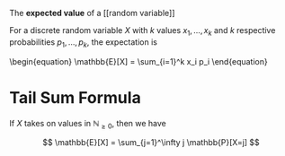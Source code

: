 The **expected value** of a [[random variable]]

For a discrete random variable $X$ with $k$ values $x_1, \dots, x_k$ and $k$ respective probabilities $p_1, \dots, p_k$, the expectation is

\begin{equation}
\mathbb{E}[X] = \sum_{i=1}^k x_i p_i
\end{equation}

# Tail Sum Formula

If $X$ takes on values in $\mathbb{N}_{\geq 0}$, then we have

$$
\mathbb{E}[X] = \sum_{j=1}^\infty j \mathbb{P}[X=j]
$$